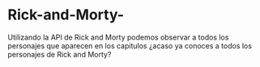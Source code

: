 # Rick-and-Morty-
Utilizando la API de Rick and Morty podemos observar a todos los personajes que aparecen en los capitulos 
¿acaso ya conoces a todos los personajes de Rick and Morty?
